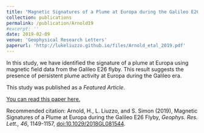 ```yaml
---
title: "Magnetic Signatures of a Plume at Europa during the Galileo E26 Flyby"
collection: publications
permalink: /publication/Arnold19
#excerpt: ''
date: 2019-02-09
venue: 'Geophysical Research Letters'
paperurl: 'http://lukeliuzzo.github.io/files/Arnold_etal_2019.pdf'
---
```

In this study, we have identified the signature of a plume at Europa using magnetic field data from the Galileo E26 flyby. This result suggests the presence of persistent plume activity at Europa during the Galileo era.

This study was published as a <i>Featured Article</i>.

[You can read this paper here.](http://lukeliuzzo.github.io/files/Arnold_etal_2019.pdf)

Recommended citation: Arnold, H., L. Liuzzo, and S. Simon (2019), Magnetic Signatures of a Plume at Europa during the Galileo E26 Flyby, <i>Geophys. Res. Lett., 46</i>, 1149-1157, [doi:10.1029/2018GL081544](https://doi.org/10.1029/2018GL081544).
